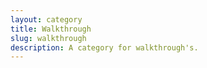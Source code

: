 ```yaml
---
layout: category
title: Walkthrough
slug: walkthrough
description: A category for walkthrough's.
---
```

